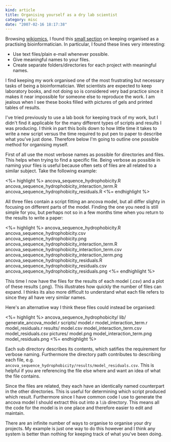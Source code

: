 ```yaml
--- 
kind: article
title: Organising yourself as a dry lab scientist
category: misc
date: "2007-02-16 18:17:38"
---
```


Browsing [wikiomics][1], I found this [small section][2] on keeping organised 
as a practising bioinformatician. In particular, I found these lines very 
interesting:

  * Use text files/plain e-mail whenever possible.
  * Give meaningful names to your files.
  * Create separate folders/directories for each project with meaningful names.

I find keeping my work organised one of the most frustrating but necessary 
tasks of being a bioinformatician. Wet scientists are expected to keep 
laboratory books, and not doing so is considered very bad practice since it 
makes it near impossible for someone else to reproduce the work. I am jealous 
when I see these books filled with pictures of gels and printed tables of 
results.

I've tried previously to use a lab book for keeping track of my work, but I 
didn't find it applicable for the many different types of scripts and results I 
was producing. I think in part this boils down to how little time it takes to 
write a new script versus the time required to put pen to paper to describe 
what you've just done. Therefore below I'm going to outline one possible method 
for organising myself.

First of all use the most verbose names as possible for directories and files. 
This helps when trying to find a specific file. Being verbose as possible in 
naming your files is useful because often sets of files are all related to a 
similar subject. Take the following example:

<%= highlight %>
ancova_sequence_hydrophobicity.R
ancova_sequence_hydrophobicity_interaction_term.R
ancova_sequence_hydrophobicity_residuals.R
<%= endhighlight %>

All three files contain a script fitting an ancova model, but all differ 
slighty in focusing on different parts of the model. Finding the one you need 
is still simple for you, but perhaps not so in a few months time when you 
return to the results to write a paper:

<%= highlight %>
ancova_sequence_hydrophobicity.R
ancova_sequence_hydrophobicity.csv
ancova_sequence_hydrophobicity.png
ancova_sequence_hydrophobicity_interaction_term.R
ancova_sequence_hydrophobicity_interaction_term.csv
ancova_sequence_hydrophobicity_interaction_term.png
ancova_sequence_hydrophobicity_residuals.R
ancova_sequence_hydrophobicity_residuals.csv
ancova_sequence_hydrophobicity_residuals.png
<%= endhighlight %>

This time I now have the files for the results of each model (.csv) and a plot 
of these results (.png). This illustrates how quickly the number of files can 
expand. I thinks its also more difficult to understand what each file refers to 
since they all have very similar names.

Here's an alternative way I think these files could instead be organised:

<%= highlight %>
ancova_sequence_hydrophobicity/
  lib/
    generate_ancova_model.r
  scripts/
    model.r
    model_interaction_term.r
    model_residuals.r
  results/
    model.csv
    model_interaction_term.csv
    model_residuals.csv
  pictures/
    model.png
    model_interaction_term.png
    model_residuals.png
<%= endhighlight %>

Each sub directory describes its contents, which satifies the requirement for 
verbose naming. Furthermore the directory path contributes to describing each 
file, e.g. `ancova_sequence_hydrophobicity/results/model_residuals.csv`. 
This is helpful if you are referencing the file else where and want an idea of 
what the file contains.

Since the files are related, they each have an identically named counterpart in 
the other directories. This is useful for determining which script produced 
which result. Furthermore since I have common code I use to generate the ancova 
model I should extract this out into a `lib` directory. This means all the code 
for the model is in one place and therefore easier to edit and maintain.

There are an infinite number of ways to organise to organise your dry projects. 
My example is just one way to do this however and I think any system is better 
than nothing for keeping track of what you've been doing.

[1]: http://wikiomics.org/
[2]: http://openwetware.org/wiki/Wikiomics:Bioinfo_tutorial
